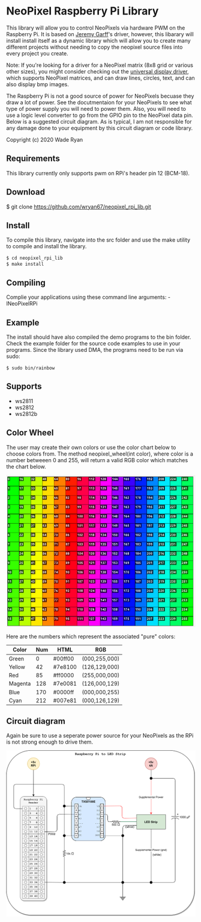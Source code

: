 # NeoPixel Raspberry Pi Library

This library will allow you to control NeoPixels via hardware PWM on the Raspberry Pi.  It is based on [Jeremy Garff](https://github.com/jgarff/rpi_ws281x)'s driver, however, this libarary will install install itself as a dynamic library which will allow you to create many different projects without needing to copy the neopixel source files into every project you create.

Note:  If you're looking for a driver for a NeoPixel matrix (8x8 grid or various other sizes), you might consider checking out the [universal display driver](https://github.com/wryan67/udd_rpi_lib), which supports NeoPixel matrices, and can draw lines, circles, text, and can also display bmp images.

The Raspberry Pi is not a good source of power for NeoPixels becuase they draw a lot of power.  See the docutmentaion for your NeoPixels to see what type of power supply you will need to power them.   Also, you will need to use a logic level converter to go from the GPIO pin to the NeoPixel data pin.  Below is a suggested circuit diagram.  As is typical, I am not responsible for any damage done to your equipment by this circuit diagram or code library.  

Copyright (c) 2020 Wade Ryan


## Requirements
This library currently only supports pwm on RPi's header pin 12 (BCM-18).


## Download

$ git clone https://github.com/wryan67/neopixel_rpi_lib.git


## Install
To compile this library, navigate into the src folder and use the make utility to compile 
and install the library.

    $ cd neopixel_rpi_lib
    $ make install


## Compiling
Complie your applications using these command line arguments: -lNeoPixelRPi

## Example
The install should have also compiled the demo programs to the bin folder.  Check the example folder for the source code examples to use in your programs.  Since the library used DMA, the programs need to be run via sudo:

    $ sudo bin/rainbow


## Supports
 
* ws2811
* ws2812
* ws2812b


## Color Wheel

The user may create their own colors or use the color chart below to choose colors from.  The method neopixel_wheel(int color), where color is a number betweeen 0 and 255, will return a valid RGB color which matches the chart below. 

![thumbnail](https://raw.githubusercontent.com/wryan67/neopixel_rpi_lib/master/readme/ColorWheel.png)

Here are the numbers which represent the associated "pure" colors:


| Color   | Num |HTML   |RGB          |
| ------- | --- |-------|-------------|
| Green   |   0 |#00ff00|(000,255,000)|
| Yellow  |  42 |#7e8100|(126,129,000)|
| Red     |  85 |#ff0000|(255,000,000)|
| Magenta | 128 |#7e0081|(126,000,129)|
| Blue    | 170 |#0000ff|(000,000,255)|
| Cyan    | 212 |#007e81|(000,126,129)|

## Circuit diagram

Again be sure to use a seperate power source for your NeoPixels as the RPi is not strong enough to drive them.

![thumbnail](https://raw.githubusercontent.com/wryan67/neopixel_rpi_lib/master/readme/circuit%20diagram%20ws2812.png)
